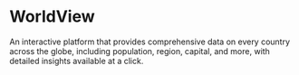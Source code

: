 # WorldView
An interactive platform that provides comprehensive data on every country across the globe, including population, region, capital, and more, with detailed insights available at a click.
